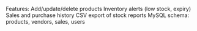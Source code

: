 Features:
Add/update/delete products
Inventory alerts (low stock, expiry)
Sales and purchase history
CSV export of stock reports
MySQL schema: products, vendors, sales, users
